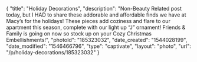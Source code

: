 {
    "title": "Holiday Decorations",
    "description": "Non-Beauty Related post today, but I HAD to share these addorable and affordable finds we have at Macy’s for the holidays! These pieces add coziness and flare to our apartment this season, complete with our light up “J” ornament! Friends & Family is going on now so stock up on your Cozy Christmas Embellishments!",
    "photoId": "185323032",
    "date_created": "1544028199",
    "date_modified": "1546466796",
    "type": "captivate",
    "layout": "photo",
    "url": "\/p\/holiday-decorations\/185323032"
}